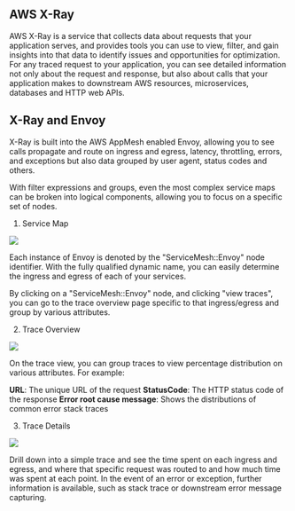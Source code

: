 ## AWS X-Ray

AWS X-Ray is a service that collects data about requests that your application serves, and provides tools you can use to view, filter, and gain insights into that data to identify issues and opportunities for optimization. For any traced request to your application, you can see detailed information not only about the request and response, but also about calls that your application makes to downstream AWS resources, microservices, databases and HTTP web APIs.

## X-Ray and Envoy

X-Ray is built into the AWS AppMesh enabled Envoy, allowing you to see calls propagate and route on ingress and egress, latency, throttling, errors, and exceptions but also data grouped by user agent, status codes and others.

With filter expressions and groups, even the most complex service maps can be broken into logical components, allowing you to
focus on a specific set of nodes.

1. Service Map

![](https://raw.githubusercontent.com/aws-samples/voting-app/master/images/xray-dashboard/envoy-service-map.png?token=AAJv-nGyiTz033TbhwfIswNWTeChiMlKks5cB-y8wA%3D%3D)

Each instance of Envoy is denoted by the "ServiceMesh::Envoy" node identifier. With the fully qualified dynamic name, you can easily determine the ingress and egress of each of your services.

By clicking on a "ServiceMesh::Envoy" node, and clicking "view traces", you can go to the trace overview page specific to that ingress/egress and group by various attributes.

2. Trace Overview

![](https://raw.githubusercontent.com/aws-samples/voting-app/master/images/xray-dashboard/envoy-trace-overview.png?token=AAJv-l6gqPq9Ydge7XDSldHxFH_4WHqGks5cB-z4wA%3D%3D)

On the trace view, you can group traces to view percentage distribution on various attributes. For example:

**URL**: The unique URL of the request
**StatusCode**: The HTTP status code of the response
**Error root cause message**: Shows the distributions of common error stack traces

3. Trace Details

![](https://raw.githubusercontent.com/aws-samples/voting-app/master/images/xray-dashboard/envoy-trace-details.png?token=AAJv-g-TYjWyV4XFyS76dj8E3VnXRJO2ks5cB-0gwA%3D%3D)

Drill down into a simple trace and see the time spent on each ingress and egress, and where that specific request was routed to and how much time was spent at each point. In the event of an error or exception, further information is available, such as stack trace or downstream error message capturing.



